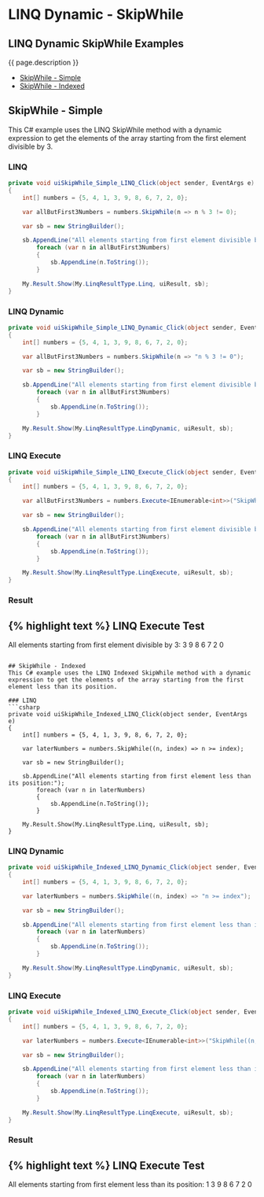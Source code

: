# LINQ Dynamic - SkipWhile

## LINQ Dynamic SkipWhile Examples
{{ page.description }}

- [SkipWhile - Simple](#skipwhile---simple)
- [SkipWhile - Indexed](#skipwhile---indexed)

## SkipWhile - Simple
This C# example uses the LINQ SkipWhile method with a dynamic expression to get the elements of the array starting from the first element divisible by 3.

### LINQ
```csharp
private void uiSkipWhile_Simple_LINQ_Click(object sender, EventArgs e)
{
	int[] numbers = {5, 4, 1, 3, 9, 8, 6, 7, 2, 0};

	var allButFirst3Numbers = numbers.SkipWhile(n => n % 3 != 0);

	var sb = new StringBuilder();

	sb.AppendLine("All elements starting from first element divisible by 3:");
		foreach (var n in allButFirst3Numbers)
		{
			sb.AppendLine(n.ToString());
		}

	My.Result.Show(My.LinqResultType.Linq, uiResult, sb);
}
```

### LINQ Dynamic
```csharp
private void uiSkipWhile_Simple_LINQ_Dynamic_Click(object sender, EventArgs e)
{
	int[] numbers = {5, 4, 1, 3, 9, 8, 6, 7, 2, 0};

	var allButFirst3Numbers = numbers.SkipWhile(n => "n % 3 != 0");

	var sb = new StringBuilder();

	sb.AppendLine("All elements starting from first element divisible by 3:");
		foreach (var n in allButFirst3Numbers)
		{
			sb.AppendLine(n.ToString());
		}

	My.Result.Show(My.LinqResultType.LinqDynamic, uiResult, sb);
}
```

### LINQ Execute
```csharp
private void uiSkipWhile_Simple_LINQ_Execute_Click(object sender, EventArgs e)
{
	int[] numbers = {5, 4, 1, 3, 9, 8, 6, 7, 2, 0};

	var allButFirst3Numbers = numbers.Execute<IEnumerable<int>>("SkipWhile(n => n % 3 != 0)");

	var sb = new StringBuilder();

	sb.AppendLine("All elements starting from first element divisible by 3:");
		foreach (var n in allButFirst3Numbers)
		{
			sb.AppendLine(n.ToString());
		}

	My.Result.Show(My.LinqResultType.LinqExecute, uiResult, sb);
}
```

### Result
{% highlight text %}
LINQ Execute Test
------------------------------
All elements starting from first element divisible by 3:
3
9
8
6
7
2
0

```

## SkipWhile - Indexed
This C# example uses the LINQ Indexed SkipWhile method with a dynamic expression to get the elements of the array starting from the first element less than its position.

### LINQ
```csharp
private void uiSkipWhile_Indexed_LINQ_Click(object sender, EventArgs e)
{
	int[] numbers = {5, 4, 1, 3, 9, 8, 6, 7, 2, 0};

	var laterNumbers = numbers.SkipWhile((n, index) => n >= index);

	var sb = new StringBuilder();

	sb.AppendLine("All elements starting from first element less than its position:");
		foreach (var n in laterNumbers)
		{
			sb.AppendLine(n.ToString());
		}

	My.Result.Show(My.LinqResultType.Linq, uiResult, sb);
}
```

### LINQ Dynamic
```csharp
private void uiSkipWhile_Indexed_LINQ_Dynamic_Click(object sender, EventArgs e)
{
	int[] numbers = {5, 4, 1, 3, 9, 8, 6, 7, 2, 0};

	var laterNumbers = numbers.SkipWhile((n, index) => "n >= index");

	var sb = new StringBuilder();

	sb.AppendLine("All elements starting from first element less than its position:");
		foreach (var n in laterNumbers)
		{
			sb.AppendLine(n.ToString());
		}

	My.Result.Show(My.LinqResultType.LinqDynamic, uiResult, sb);
}
```

### LINQ Execute
```csharp
private void uiSkipWhile_Indexed_LINQ_Execute_Click(object sender, EventArgs e)
{
	int[] numbers = {5, 4, 1, 3, 9, 8, 6, 7, 2, 0};

	var laterNumbers = numbers.Execute<IEnumerable<int>>("SkipWhile((n, index) => n >= index)");

	var sb = new StringBuilder();

	sb.AppendLine("All elements starting from first element less than its position:");
		foreach (var n in laterNumbers)
		{
			sb.AppendLine(n.ToString());
		}

	My.Result.Show(My.LinqResultType.LinqExecute, uiResult, sb);
}
```

### Result
{% highlight text %}
LINQ Execute Test
------------------------------
All elements starting from first element less than its position:
1
3
9
8
6
7
2
0

```
